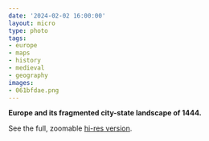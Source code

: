 ```yaml
---
date: '2024-02-02 16:00:00'
layout: micro
type: photo
tags:
- europe
- maps
- history
- medieval
- geography
images:
- 061bfdae.png
---
```


**Europe and its fragmented city-state landscape of 1444.**

See the full, zoomable [hi-res version](https://images-wixmp-ed30a86b8c4ca887773594c2.wixmp.com/f/30bd5f67-fab7-4743-b49b-1ad4801b7c25/dejo6u9-f6ce04d5-431b-45ef-9711-8eb2b4f4927a.png?token=eyJ0eXAiOiJKV1QiLCJhbGciOiJIUzI1NiJ9.eyJzdWIiOiJ1cm46YXBwOjdlMGQxODg5ODIyNjQzNzNhNWYwZDQxNWVhMGQyNmUwIiwiaXNzIjoidXJuOmFwcDo3ZTBkMTg4OTgyMjY0MzczYTVmMGQ0MTVlYTBkMjZlMCIsIm9iaiI6W1t7InBhdGgiOiJcL2ZcLzMwYmQ1ZjY3LWZhYjctNDc0My1iNDliLTFhZDQ4MDFiN2MyNVwvZGVqbzZ1OS1mNmNlMDRkNS00MzFiLTQ1ZWYtOTcxMS04ZWIyYjRmNDkyN2EucG5nIn1dXSwiYXVkIjpbInVybjpzZXJ2aWNlOmZpbGUuZG93bmxvYWQiXX0.jU8fUngKc6SqY6hXtzTDMs9D6jz3SQdxjur-MSD0AVk).
